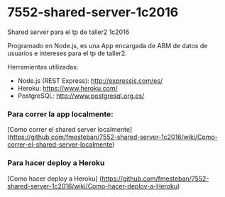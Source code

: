 # 7552-shared-server-1c2016
Shared server para el tp de taller2 1c2016

Programado en Node.js, es una App encargada de ABM de datos de usuarios e intereses para el tp de taller2.

Herramientas utilizadas:
- Node.js (REST Express): http://expressjs.com/es/
- Heroku: https://www.heroku.com/
- PostgreSQL: http://www.postgresql.org.es/

### Para correr la app localmente:
[Como correr el shared server localmente] (https://github.com/fmesteban/7552-shared-server-1c2016/wiki/Como-correr-el-shared-server-localmente)

### Para hacer deploy a Heroku

[Como hacer deploy a Heroku] (https://github.com/fmesteban/7552-shared-server-1c2016/wiki/Como-hacer-deploy-a-Heroku)
